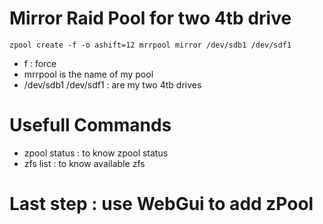 # Mirror Raid Pool for two 4tb drive 

    zpool create -f -o ashift=12 mrrpool mirror /dev/sdb1 /dev/sdf1
    
    
- f : force 
- mrrpool is the name of my pool
- /dev/sdb1 /dev/sdf1 : are my two 4tb drives

# Usefull Commands  
- zpool status : to know zpool status
- zfs list : to know available zfs 

# Last step : use WebGui to add zPool 
